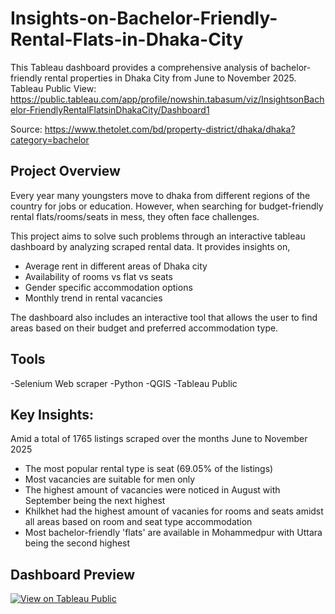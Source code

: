 # Insights-on-Bachelor-Friendly-Rental-Flats-in-Dhaka-City
This Tableau dashboard provides a comprehensive analysis of bachelor-friendly rental properties in Dhaka City from June to November 2025.
Tableau Public View: https://public.tableau.com/app/profile/nowshin.tabasum/viz/InsightsonBachelor-FriendlyRentalFlatsinDhakaCity/Dashboard1

Source: https://www.thetolet.com/bd/property-district/dhaka/dhaka?category=bachelor

## Project Overview
Every year many youngsters move to dhaka from different regions of the country for jobs or education. However, when searching for budget-friendly rental flats/rooms/seats in mess, they often face challenges. 

This project aims to solve such problems through an interactive tableau dashboard by analyzing scraped rental data. It provides insights on,
- Average rent in different areas of Dhaka city 
- Availability of rooms vs flat vs seats
- Gender specific accommodation options
- Monthly trend in rental vacancies

The dashboard also includes an interactive tool that allows the user to find areas based on their budget and preferred accommodation type.

## Tools
-Selenium Web scraper
-Python
-QGIS 
-Tableau Public

## Key Insights:
Amid a total of 1765 listings scraped over the months June to November 2025
- The most popular rental type is seat (69.05% of the listings)
- Most vacancies are suitable for men only
- The highest amount of vacancies were noticed in August with September being the next highest 
- Khilkhet had the highest amount of vacanies for rooms and seats amidst all areas based on room and seat type accommodation
- Most bachelor-friendly 'flats' are available in Mohammedpur with Uttara being the second highest

## Dashboard Preview
[![View on Tableau Public](https://img.shields.io/badge/View-Interactive_Dashboard-blue?logo=tableau&style=for-the-badge)](https://public.tableau.com/views/InsightsonBachelor-FriendlyRentalFlatsinDhakaCity/Dashboard1?:language=en-US&:sid=&:redirect=auth&:display_count=n&:origin=viz_share_link)





